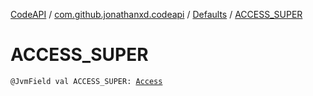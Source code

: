 [CodeAPI](../../index.md) / [com.github.jonathanxd.codeapi](../index.md) / [Defaults](index.md) / [ACCESS_SUPER](.)

# ACCESS_SUPER

`@JvmField val ACCESS_SUPER: `[`Access`](../../com.github.jonathanxd.codeapi.base/-access/index.md)